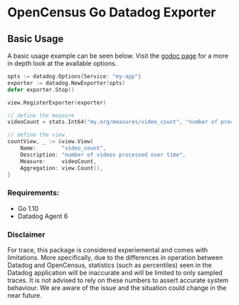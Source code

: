 # OpenCensus Go Datadog Exporter

## Basic Usage

A basic usage example can be seen below. Visit the [godoc page](https://godoc.org/github.com/DataDog/opencensus-go-exporter-datadog) for a more in depth look at the
available options.

```go
opts := datadog.Options{Service: "my-app"}
exporter := datadog.NewExporter(opts)
defer exporter.Stop()

view.RegisterExporter(exporter)

// define the measure
videoCount = stats.Int64("my.org/measures/video_count", "number of processed videos", stats.UnitDimensionless)

// define the view
countView, _ := &view.View{
	Name:        "video_count",
	Description: "number of videos processed over time",
	Measure:     videoCount,
	Aggregation: view.Count(),
}

```

### Requirements:

- Go 1.10
- Datadog Agent 6

### Disclaimer

For trace, this package is considered experiemental and comes with limitations. More specifically, due to the differences in operation between Datadog and OpenCensus, statistics (such as percentiles) seen in the Datadog application will be inaccurate and will be limited to only sampled traces. It is not advised to rely on these numbers to assert accurate system behaviour.  We are aware of the issue and the situation could change in the near future.
